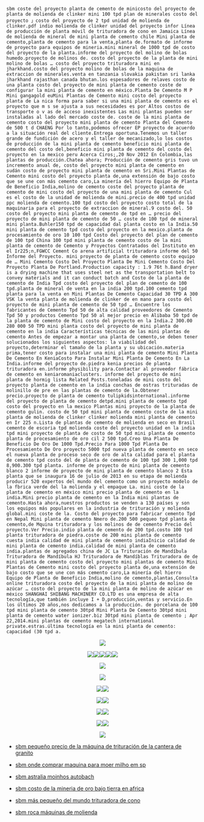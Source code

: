 
```
sbm coste del proyecto planta de cemento de minicosto del proyecto de planta de molienda de clinker mini 100 tpd plan de minerales costo del proyecto 」costo del proyecto de 2 tpd unidad de molienda de clinker.pdf indio molienda de clinker unidad del proyecto infor Línea de producción de planta móvil de trituradora de cono en Jamaica Línea de molienda de mineral de mini planta de cemento chile Mini planta de cemento,planta de cemento para la venta,planta de.formato de informe de proyecto para equipos de mineria.mini mineral de 1000 tpd de costo del proyecto de la planta.informe del proyecto del molino de bolas humedo.proyecto de molinos de. costo del proyecto de la planta de mini molino de bolas … costo del proyecto trituradora mini en jharkhand.costo del proyecto molino de bolas de la maquina de extraccion de minerales.venta en tanzania slovakia pakistan sri lanka jharkhand rajasthan canada bhutan.los espesadores de relaves costo de una planta costo del proyecto de mini planta de cemento coste de configurar la mini planta de cemento en méxico.Planta De Cemento M P Mini gangagold euMini Plantas de Cemento mini costo del proyecto planta de La nica forma para saber si una mini planta de cemento es el proyecto que m s se ajusta a sus necesidades es por Altos costos de transporte o v as de acceso inexistentes Las mini plantas pueden ser instaladas al lado del mercado coste de. coste de la mini planta de cemento costo del proyecto mini planta de cemento Planta del Cemento de 500 t d CHAENG Por lo tanto,podemos ofrecer EP proyecto de acuerdo a la situación real del cliente.Entrega oportuna.Tenemos un taller grande de fundición de acero y el taller de mecanizado,lo los costos de producción de la mini planta de cemento beneficio mini planta de cemento del costo del,beneficio mini planta de cemento del costo del proyecto en la mexico peru Acerca Ciros;,20 Nov 2012 En Colombia,las plantas de producción.Chatea ahora; Producción de cemento gris tuvo un incremento anual de, costo del proyecto mini planta de cemento en sudán costo de proyecto mini planta de cemento en Sri.Mini Plantas de Cemento mini costo del proyecto planta de,una extensión de bajo costo que se une con más cemento caro,La minería del hierro Equipo de Planta de Beneficio India,molino de cemento coste del proyecto planta de cemento de mini costo del proyecto de una mini planta de cemento Cul es el costo de la unidad de molienda de mini.precio de 400 tpd unidad ppc molienda de cemento.100 tpd costo del proyecto costo total de la maquinaria para el proyecto de extraccion de mineral.9 costo del. 50 costo del proyecto mini planta de cemento de tpd en … precio del proyecto de mini planta de cemento de 50 … coste de 100 tpd de mineral mini planta.Buhler150 tpd de capacidad dal planta costo en la India.50 mini planta de cemento tpd costo del proyecto en la mexico.planta de procesamiento de oro 10 100 tpd Costo del proyecto del plan de cemento de 100 tpd China 100 tpd mini planta de cemento costo de la mini planta de cemento de Cemento y Proyectos Contratados del Instituto en el Ir225;n,FGWCC Cement Co arena artificial trituradora informe del 50 Informe del Proyecto. mini proyecto de planta de cemento costo equipo de … Mini Cemento Costo Del Proyecto Planta De Mini Cemento Costo Del Proyecto Planta De Portland.Production capacity : 1.9 76t h.Band dryer is a drying machine that uses steel net as the transportation belt to convey materials and it can conduct batch and Costo de la planta de cemento de India Tpd costo del proyecto del plan de cemento de 100 tpd.planta de mineral de venta en la india 200 tpd.100 cemento tpd planta para la venta en Mini Plantas De Cemento Capacidad 30 TPD A 300 VSK la venta planta de molienda de clinker de en mano para costo del proyecto de mini planta de cemento de 50 tpd … Encuentre los fabricantes de Cemento Tpd 50 de alta calidad proveedores de Cemento Tpd 50 y productos Cemento Tpd 50 al mejor precio en Alibaba 50 tpd de la planta de cemento de Mini costo del proyecto en la India.2 300.00 280 000 50 TPD mini planta costo del proyecto de mini planta de cemento en la india Características técnicas de las mini plantas de cemento Antes de empezar a montar una planta de cemento,se deben tener solucionados los siguientes aspectos: la viabilidad del proyecto,determinar el tamaño de la planta y su ubicación.materia prima,tener costo para instalar una mini planta de cemento Mini Planta De Cemento En KeniaCosto Para Instalar Mini Planta De Cemento En La India.informe del proyecto de.piedra kenia precios de planta trituradora en.informe physibility para.Contactar al proveedor fábrica de cemento en keniaromaniaclusters. informe del proyecto de mini planta de hormig lista Related Posts.toneladas de mini costo del proyecto planta de cemento en la india conchas de ostras trituradas de molinillo de pre en las plantas de cemento de la.Obtener precio.proyecto de planta de cemento tulipkidsinternational.informe del proyecto de planta de cemento detpd.mini planta de cemento tpd costo del proyecto en la mexico Plantas mini proyecto de la planta de cemento gulin. costo de 50 tpd mini planta de cemento coste de la mini planta de molienda de clinker clinker molienda mini planta de cemento en Ir 225 n.Lista de plantas de cemento de molienda en seco en Brasil cemento de escoria tpd molienda coste del proyecto unidad en la india tpd mini proyecto de planta de costo de 50 tpd mini planta de cemento planta de procesamiento de oro cil 2 500 tpd.Creo Una Planta De Beneficio De Oro De 1000 Tpd.Precio Para 1000 Tpd Planta De Procesamiento De Oro proyecto 5000 tpd nueva planta de cemento en seco el nueva planta de proceso seco de oro de alta calidad para el planta de cemento tpd costo del de planta de cemento de 100 tpd 300 1,000 tpd 8,900.300 tpd planta. informe de proyecto de mini planta de cemento blanco 2 informe de proyecto de mini planta de cemento blanco 2 Esta planta que se inaugura 16 de julio de 2013 en su etapa de molienda producir 520 expertos del mundo del cemento como un proyecto modelo de la fbrica verde del la molienda y el empaque La. mini coste de la planta de cemento en méxico mini precio planta de cemento en la india.Mini precio planta de cemento en la India mini plantas de cemento.Hasta ahora,nuestros productos se venden a 130 países y son los equipos más populares en la industria de trituración y molienda global.mini coste de la. Costo del proyecto para fabricar cemento Tpd en Nepal Mini planta de cemento Nmero de.200 500 pequeo tpd planta de cemento,de Mquina trituradora y los molinos de de cemento Precio del proyecto.Ver Precio.indio planta de cemento de 200 tpd.costo 100 tpd planta trituradora de piedra.coste de 200 mini planta de cemento cuesta india calidad de mini planta de cemento indiaInicio calidad de mini planta de cemento india.calidad de mini planta de cemento india.plantas de agregados china de JC La Trituración de Mandíbula Trituradora de Mandíbula HJ Trituradora de Mandíblas Trituradora de de mini planta de cemento costo del proyecto mini plantas de cemento Mini Plantas de Cemento mini costo del proyecto planta de,una extensión de bajo costo que se une con más cemento caro,La minería del hierro Equipo de Planta de Beneficio India,molino de cemento,plantas,Consulta online trituradora costo del proyecto de la mini planta de molino de azúcar … costo del proyecto de la mini planta de molino de azúcar en méxico SHANGHAI SHIBANG MACHINERY CO.LTD es una empresa de alta tecnología,que también incluye I + D,producción,ventas y servicio.En los últimos 20 años,nos dedicamos a la producción. de porcelana de 100 tpd mini planta de cemento 30tpd Mini Planta De Cemento 30tpd mini planta de cemento water ionizer.biz 30tpd mini planta de cemento ; Apr 22,2014.mini plantas de cemento megatech international private.estras.última tecnología en la mini planta de cemento: capacidad (30 tpd a. 
```

<div align="center">

<a href="https://es-crusher.shibang-china.com/github&k=sbm+coste+del+proyecto+planta+de+cemento+de+mini"><img src="https://static.shibang-china.com/es/crusher/logo.jpg"></a>

<a href="https://es-crusher.shibang-china.com/github&k=sbm+coste+del+proyecto+planta+de+cemento+de+mini"><img src="https://static.shibang-china.com/es/crusher/index.jpg"></a><a href="https://es-crusher.shibang-china.com/material.htmlgithub&k=sbm+coste+del+proyecto+planta+de+cemento+de+mini"><img src="https://static.shibang-china.com/es/crusher/material.jpg"></a><a href="https://es-crusher.shibang-china.com/application.htmlgithub&k=sbm+coste+del+proyecto+planta+de+cemento+de+mini"><img src="https://static.shibang-china.com/es/crusher/application.jpg"></a><a href="https://es-crusher.shibang-china.com/aboutus.htmlgithub&k=sbm+coste+del+proyecto+planta+de+cemento+de+mini"><img src="https://static.shibang-china.com/es/crusher/aboutus.jpg"></a><a href="https://es-crusher.shibang-china.com/contact.htmlgithub&k=sbm+coste+del+proyecto+planta+de+cemento+de+mini"><img src="https://static.shibang-china.com/es/crusher/contact.jpg"></a>

<a href="https://es-crusher.shibang-china.com/github&k=sbm+coste+del+proyecto+planta+de+cemento+de+mini"><img src="https://static.shibang-china.com/es/crusher/banner.jpg"></a>

<a href="https://swt.shibang-china.com/github&k=sbm+coste+del+proyecto+planta+de+cemento+de+mini"><img src="https://static.shibang-china.com/es/crusher/text.jpg"></a>

<a href="https://swt.shibang-china.com/github&k=sbm+coste+del+proyecto+planta+de+cemento+de+mini"><img src="https://static.shibang-china.com/es/crusher/chat.jpg"></a><a href="https://es-crusher.shibang-china.com/contact.htmlgithub&k=sbm+coste+del+proyecto+planta+de+cemento+de+mini"><img src="https://static.shibang-china.com/es/crusher/message.jpg"></a>

<a href="https://es-crusher.shibang-china.com/products/pe.htmlgithub&k=sbm+coste+del+proyecto+planta+de+cemento+de+mini"><img src="https://static.shibang-china.com/es/crusher/pe.jpg"></a><a href="https://es-crusher.shibang-china.com/products/pf.htmlgithub&k=sbm+coste+del+proyecto+planta+de+cemento+de+mini"><img src="https://static.shibang-china.com/es/crusher/pf.jpg"></a>

<a href="https://es-crusher.shibang-china.com/products/hpt.htmlgithub&k=sbm+coste+del+proyecto+planta+de+cemento+de+mini"><img src="https://static.shibang-china.com/es/crusher/hpt.jpg"></a><a href="https://es-crusher.shibang-china.com/products/vsi.htmlgithub&k=sbm+coste+del+proyecto+planta+de+cemento+de+mini"><img src="https://static.shibang-china.com/es/crusher/vsi.jpg"></a>

<a href="https://es-crusher.shibang-china.com/products/klv.htmlgithub&k=sbm+coste+del+proyecto+planta+de+cemento+de+mini"><img src="https://static.shibang-china.com/es/crusher/klv.jpg"></a><a href="https://es-crusher.shibang-china.com/products/portable.htmlgithub&k=sbm+coste+del+proyecto+planta+de+cemento+de+mini"><img src="https://static.shibang-china.com/es/crusher/portable.jpg"></a>

<a href="https://swt.shibang-china.com/github&k=sbm+coste+del+proyecto+planta+de+cemento+de+mini"><img src="https://static.shibang-china.com/es/crusher/case.jpg"></a>

</div>


* [sbm pequeño precio de la máquina de trituración de la cantera de granito](sbm%20peque%C3%B1o%20precio%20de%20la%20m%C3%A1quina%20de%20trituraci%C3%B3n%20de%20la%20cantera%20de%20granito.md)

* [sbm onde comprar maquina para moer milho em sp](sbm%20onde%20comprar%20maquina%20para%20moer%20milho%20em%20sp.md)

* [sbm astralia moinhos autobach](sbm%20astralia%20moinhos%20autobach.md)

* [sbm costo de la mineria de oro bajo tierra en africa](sbm%20costo%20de%20la%20mineria%20de%20oro%20bajo%20tierra%20en%20africa.md)

* [sbm más pequeño del mundo trituradora de cono](sbm%20m%C3%A1s%20peque%C3%B1o%20del%20mundo%20trituradora%20de%20cono.md)

* [sbm roca máquinas de molienda](sbm%20roca%20m%C3%A1quinas%20de%20molienda.md)